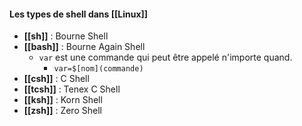 #### Les types de shell dans [[Linux]]
- **[[sh]]** : Bourne Shell
- **[[bash]]** : Bourne Again Shell
	- `var` est une commande qui peut être appelé n'importe quand.
		- `var=$[nom](commande)` 
- **[[csh]]** : C Shell
- **[[tcsh]]** : Tenex C Shell
- **[[ksh]]** : Korn Shell
- **[[zsh]]** : Zero Shell
